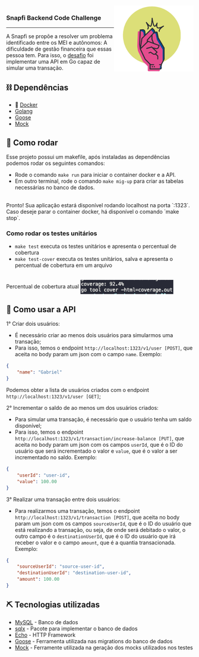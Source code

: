 <img src="pkg/assets/snapfi.png" align="right" height="178" alt="Snapfi"/>
<h3>Snapfi Backend Code Challenge</h3>

---

A Snapfi se propõe a resolver um problema identificado entre os MEI e autônomos: A dificuldade de gestão financeira que essas pessoa tem. Para isso, o [desafio](https://github.com/snapfi/backend-code-challenge) foi implementar uma API em Go capaz de simular uma transação.
    <br> 

## ⛓️ Dependências

- 🐳 [Docker](https://docs.docker.com/desktop/)
- [Golang](https://golang.org/doc/install)
- [Goose](https://github.com/pressly/goose)
- [Mock](https://github.com/golang/mock)

## 🏁 Como rodar

Esse projeto possui um makefile, após instaladas as dependências podemos rodar os seguintes comandos:<br>

* Rode o comando `make run` para iniciar o container docker e a API.
* Em outro terminal, rode o comando `make mig-up` para criar as tabelas necessárias no banco de dados.
<br>
Pronto! Sua aplicação estará disponível rodando localhost na porta `:1323`.
<br>
Caso deseje parar o container docker, há disponível o comando `make stop`.

### Como rodar os testes unitários

* `make test` executa os testes unitários e apresenta o percentual de cobertura
* `make test-cover` executa os testes unitários, salva e apresenta o percentual de cobertura em um arquivo
<br>
Percentual de cobertura atual
<img src="pkg/assets/coverage_test.png" align="center" width="250" alt="Coverage tests"/>

## 🎈 Como usar a API

1° Criar dois usuários:<br>
* É necessário criar ao menos dois usuários para simularmos uma transação;
* Para isso, temos o endpoint `http://localhost:1323/v1/user [POST]`, que aceita no body param um json com o campo `name`. Exemplo:

```json
{
    "name": "Gabriel"
}
```
Podemos obter a lista de usuários criados com o endpoint `http://localhost:1323/v1/user [GET]`;

2° Incrementar o saldo de ao menos um dos usuários criados:<br>
* Para simular uma transação, é necessário que o usuário tenha um saldo disponível;
* Para isso, temos o endpoint `http://localhost:1323/v1/transaction/increase-balance [PUT]`, que aceita no body param um json com os campos `userId`, que é o ID do usuário que será incrementado o valor e `value`, que é o valor a ser incrementado no saldo. Exemplo:

```json
{
    "userId": "user-id",
    "value": 100.00
}
```

3° Realizar uma transação entre dois usuários:
* Para realizarmos uma transação, temos o endpoint `http://localhost:1323/v1/transaction [POST]`, que aceita no body param um json com os campos `sourceUserId`, que é o ID do usuário que está realizando a transação, ou seja, de onde será debitado o valor, o outro campo é o `destinationUserId`, que é o ID do usuário que irá receber o valor e o campo `amount`, que é a quantia transacionada. Exemplo:

```json
{
    "sourceUserId": "source-user-id",
    "destinationUserId": "destination-user-id",
    "amount": 100.00
}
```
## ⛏️ Tecnologias utilizadas <a name = "tech_stack"></a>

- [MySQL](https://www.mysql.com/) - Banco de dados
- [sqlx](https://pkg.go.dev/github.com/jmoiron/sqlx) - Pacote para implementar o banco de dados
- [Echo](https://echo.labstack.com/) - HTTP Framework
- [Goose](https://github.com/pressly/goose) - Ferramenta utilizada nas migrations do banco de dados
- [Mock](https://github.com/golang/mock) - Ferramente utilizada na geração dos mocks utilizados nos testes